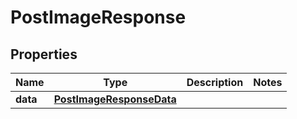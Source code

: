 # PostImageResponse

## Properties
Name | Type | Description | Notes
------------ | ------------- | ------------- | -------------
**data** | [**PostImageResponseData**](PostImageResponseData.md) |  | 
